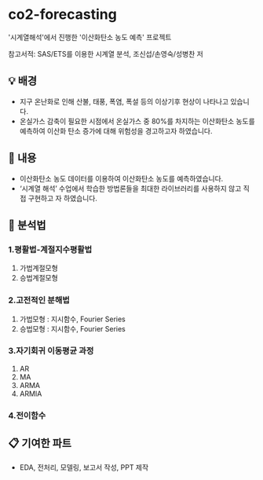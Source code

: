 # co2-forecasting
'시계열해석'에서 진행한 '이산화탄소 농도 예측' 프로젝트

참고서적: SAS/ETS를 이용한 시계열 분석, 조신섭/손영숙/성병찬 저


## 💡 배경

- 지구 온난화로 인해 산불, 태풍, 폭염, 폭설 등의 이상기후 현상이 나타나고 있습니다.
- 온실가스 감축이 필요한 시점에서 온실가스 중 80%를 차지하는 이산화탄소 농도를 예측하여 이산화 탄소 증가에 대해 위험성을 경고하고자 하였습니다.


## 📝 내용

- 이산화탄소 농도 데이터를 이용하여 이산화탄소 농도를 예측하였습니다.
- ‘시계열 해석’ 수업에서 학습한 방법론들을 최대한 라이브러리를 사용하지 않고 직접 구현하고 자 하였습니다.


## 📑 분석법
### 1.평활법-계절지수평활법
1) 가법계절모형
2) 승법계절모형


### 2.고전적인 분해법
1) 가법모형 : 지시함수, Fourier Series
2) 승법모형 : 지시함수, Fourier Series


### 3.자기회귀 이동평균 과정
1) AR 
2) MA
3) ARMA
4) ARMIA


### 4.전이함수


## 📋 기여한 파트
- EDA, 전처리, 모델링, 보고서 작성, PPT 제작
